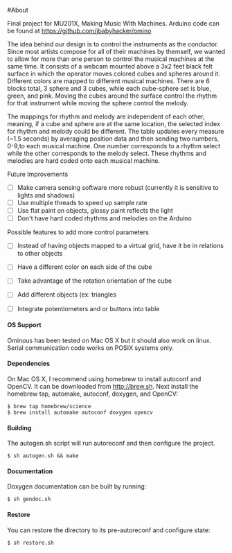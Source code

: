 #About

Final project for MU201X, Making Music With Machines. Arduino code can be found at https://github.com/jbabyhacker/omino

The idea behind our design is to control the instruments as the conductor. Since most artists compose for all of their machines by themself, we wanted to allow for more than one person to control the musical machines at the same time. It consists of a webcam mounted above a 3x2 feet black felt surface in which the operator moves colored cubes and spheres around it. Different colors are mapped to different musical machines. There are 6 blocks total, 3 sphere and 3 cubes, while each cube-sphere set is blue, green, and pink. Moving the cubes around the surface control the rhythm for that instrument while moving the sphere control the melody. 

The mappings for rhythm and melody are independent of each other, meaning, if a cube and sphere are at the same location, the selected index for rhythm and melody could be different. The table updates every measure (~1.5 seconds) by averaging position data and then sending two numbers, 0-9,to each musical machine. One number corresponds to a rhythm select while the other corresponds to the melody select. These rhythms and melodies are hard coded onto each musical machine. 

Future Improvements
- [ ] Make camera sensing software more robust (currently it is sensitive to lights and shadows)
- [ ] Use multiple threads to speed up sample rate
- [ ] Use flat paint on objects, glossy paint reflects the light
- [ ] Don't have hard coded rhythms and melodies on the Arduino

Possible features to add more control parameters
- [ ]	Instead of having objects mapped to a virtual grid, have it be in relations to other objects
- [ ]	Have a different color on each side of the cube
- [ ]	Take advantage of the rotation orientation of the cube
- [ ]	Add different objects (ex: triangles
- [ ]	Integrate potentiometers and or buttons into table


#### OS Support

  Ominous has been tested on Mac OS X but it should also work on linux. Serial communication code works on POSIX systems only.

#### Dependencies

  On Mac OS X, I recommend using homebrew to install autoconf and OpenCV. It can be downloaded from http://brew.sh.
  Next install the homebrew tap, automake, autoconf, doxygen, and OpenCV:
  ```
  $ brew tap homebrew/science
  $ brew install automake autoconf doxygen opencv
  ```
#### Building

  The autogen.sh script will run autoreconf and then configure the project.
  ```
  $ sh autogen.sh && make
  ```

#### Documentation

  Doxygen documentation can be built by running:
  ```
  $ sh gendoc.sh
  ```
  
#### Restore

  You can restore the directory to its pre-autoreconf and configure state:
  ```
  $ sh restore.sh
  ```
